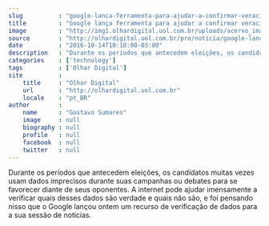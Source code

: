 ```yaml
---
slug          : "google-lanca-ferramenta-para-ajudar-a-confirmar-veracidade-de-informacoes"
title         : "Google lança ferramenta para ajudar a confirmar veracidade de informações"
image         : "http://img1.olhardigital.uol.com.br/uploads/acervo_imagens/2016/10/20161014103741_660_420.jpg"
source        : "http://olhardigital.uol.com.br/pro/noticia/google-lanca-ferramenta-para-ajudar-a-confirmar-veracidade-de-informacoes/63065"
date          : "2016-10-14T10:10:00-03:00"
description   : "Durante os períodos que antecedem eleições, os candidatos muitas vezes usam dados imprecisos durante suas campanhas ou debates para se favorecer diante de seus oponentes. A internet pode ajudar imensamente a verificar quais desses dados são verdade e quais não são, e foi pensando nisso que o Google lançou ontem um recurso de verificação de dados para a sua sessão de notícias."
categories    : ['technology']
tags          : ['Olhar Digital']
site          :
    title     : "Olhar Digital"
    url       : "http://olhardigital.uol.com.br"
    locale    : "pt_BR"
author        :
    name      : "Gustavo Sumares"
    image     : null
    biography : null
    profile   : null
    facebook  : null
    twitter   : null
---
```


Durante os períodos que antecedem eleições, os candidatos muitas vezes usam dados imprecisos durante suas campanhas ou debates para se favorecer diante de seus oponentes. A internet pode ajudar imensamente a verificar quais desses dados são verdade e quais não são, e foi pensando nisso que o Google lançou ontem um recurso de verificação de dados para a sua sessão de notícias.
